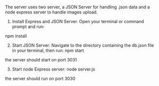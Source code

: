 The server uses two server, a JSON Server for handling .json data and a node express server to handle images upload.

1. Install Express and JSON Server. Open your terminal or command prompt and run:

npm install

2. Start JSON Server: Navigate to the directory containing the db.json file in your terminal, then run:
npm start

the server should start on port 3031

3. Start node Express server:
node server.js

the server should run on port 3030
